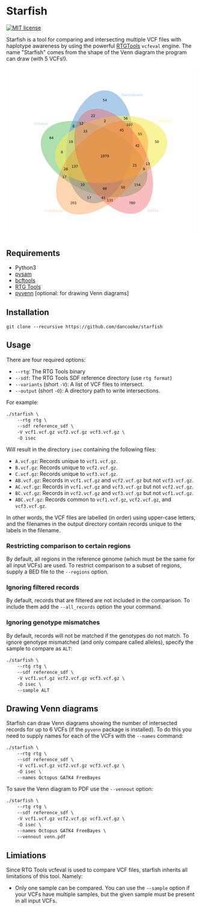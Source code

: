 # Starfish

[![MIT license](http://img.shields.io/badge/license-MIT-brightgreen.svg)](http://opensource.org/licenses/MIT)

Starfish is a tool for comparing and intersecting multiple VCF files with haplotype awareness by using the powerful [RTGTools](https://github.com/RealTimeGenomics/rtg-tools) `vcfeval` engine. The name "Starfish" comes from the shape of the Venn diagram the program can draw (with 5 VCFs!).

![Starfish Venn](venn.png)

## Requirements

- Python3
- [pysam](https://github.com/pysam-developers/pysam)
- [bcftools](https://github.com/samtools/bcftools)
- [RTG Tools](https://github.com/RealTimeGenomics/rtg-tools)
- [pyvenn](https://github.com/tctianchi/pyvenn) [optional: for drawing Venn diagrams]

## Installation

```shell
git clone --recursive https://github.com/dancooke/starfish
```

## Usage

There are four required options:

- `--rtg`: The RTG Tools binary
- `--sdf`: The RTG Tools SDF reference directory (use `rtg format`)
- `--variants` (short `-V`): A list of VCF files to intersect.
- `--output` (short `-O`): A directory path to write intersections.

For example: 

```shell
./starfish \
    --rtg rtg \
    --sdf reference_sdf \
    -V vcf1.vcf.gz vcf2.vcf.gz vcf3.vcf.gz \
    -O isec
```

Will result in the directory `isec` containing the following files:

- `A.vcf.gz`: Records unique to `vcf1.vcf.gz`.
- `B.vcf.gz`: Records unique to `vcf2.vcf.gz`.
- `C.vcf.gz`: Records unique to `vcf3.vcf.gz`.
- `AB.vcf.gz`: Records in `vcf1.vcf.gz` and `vcf2.vcf.gz` but not `vcf3.vcf.gz`.
- `AC.vcf.gz`: Records in `vcf1.vcf.gz` and `vcf3.vcf.gz` but not `vcf2.vcf.gz`.
- `BC.vcf.gz`: Records in `vcf2.vcf.gz` and `vcf3.vcf.gz` but not `vcf1.vcf.gz`.
- `ABC.vcf.gz`: Records common to `vcf1.vcf.gz`, `vcf2.vcf.gz`, and `vcf3.vcf.gz`.

In other words, the VCF files are labelled (in order) using upper-case letters, and the filenames in the output directory contain records unique to the labels in the filename.

### Restricting comparison to certain regions

By default, all regions in the reference genome (which must be the same for all input VCFs) are used. To restrict comparison to a subset of regions, supply a BED file to the `--regions` option.

### Ignoring filtered records

By default, records that are filtered are not included in the comparison. To include them add the `--all_records` option the your command.

### Ignoring genotype mismatches

By default, records will not be matched if the genotypes do not match. To ignore genotype mismatched (and only compare called alleles), specify the sample to compare as `ALT`:

```shell
./starfish \
    --rtg rtg \
    --sdf reference_sdf \
    -V vcf1.vcf.gz vcf2.vcf.gz vcf3.vcf.gz \
    -O isec \
    --sample ALT
```

## Drawing Venn diagrams

Starfish can draw Venn diagrams showing the number of intersected records for up to 6 VCFs (if the `pyvenn` package is installed). To do this you need to supply names for each of the VCFs with the `--names` command:

```shell
./starfish \
    --rtg rtg \
    --sdf reference_sdf \
    -V vcf1.vcf.gz vcf2.vcf.gz vcf3.vcf.gz \
    -O isec \
    --names Octopus GATK4 FreeBayes
```

To save the Venn diagram to PDF use the `--vennout` option:

```shell
./starfish \
    --rtg rtg \
    --sdf reference_sdf \
    -V vcf1.vcf.gz vcf2.vcf.gz vcf3.vcf.gz \
    -O isec \
    --names Octopus GATK4 FreeBayes \
    --vennout venn.pdf
```

## Limiations

Since RTG Tools vcfeval is used to compare VCF files, starfish inherits all limitations of this tool. Namely:

- Only one sample can be compared. You can use the `--sample` option if your VCFs have multiple samples, but the given sample must be present in all input VCFs.